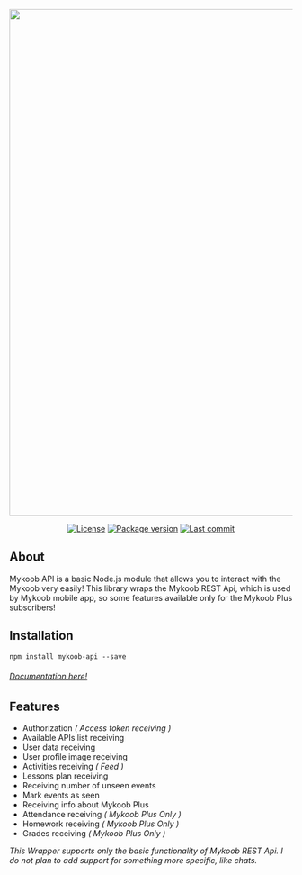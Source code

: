 <p align="center">
	<img src="https://raw.githubusercontent.com/Kirlovon/Mykoob-API/master/logo/logo.svg?sanitize=true" width="900">
</p>

<p align="center">
	<a href="https://github.com/Kirlovon/Mykoob-API/blob/master/LICENSE"><img src="https://img.shields.io/github/license/Kirlovon/Mykoob-API.svg" alt="License"></a>
	<a href="https://github.com/Kirlovon/Mykoob-API/blob/master/package.json"><img src="https://img.shields.io/github/package-json/v/Kirlovon/Mykoob-API.svg" alt="Package version"></a>
	<a href="https://github.com/Kirlovon/Mykoob-API/commits/master"><img src="https://img.shields.io/github/last-commit/Kirlovon/Mykoob-API.svg" alt="Last commit"></a>
</p>

## About

Mykoob API is a basic Node.js module that allows you to interact with the Mykoob very easily! This library wraps the Mykoob REST Api, which is used by Mykoob mobile app, so some features available only for the Mykoob Plus subscribers!

## Installation

```
npm install mykoob-api --save
```

###### [Documentation here!](https://kirlovon.github.io/Mykoob-API)

## Features

-   Authorization _( Access token receiving )_
-   Available APIs list receiving
-   User data receiving
-   User profile image receiving
-   Activities receiving _( Feed )_
-   Lessons plan receiving
-   Receiving number of unseen events
-   Mark events as seen
-   Receiving info about Mykoob Plus
-   Attendance receiving _( Mykoob Plus Only )_
-   Homework receiving _( Mykoob Plus Only )_
-   Grades receiving _( Mykoob Plus Only )_

_This Wrapper supports only the basic functionality of Mykoob REST Api. I do not plan to add support for something more specific, like chats._
